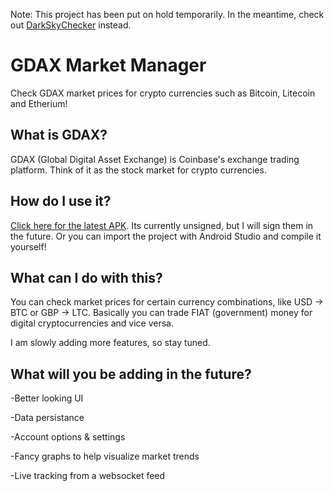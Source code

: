 Note: This project has been put on hold temporarily. In the meantime, check out [DarkSkyChecker](https://github.com/skr1p7k1dd/DarkSkyChecker) instead.

# GDAX Market Manager #

Check GDAX market prices for crypto currencies such as Bitcoin, Litecoin and Etherium!

## What is GDAX? ##

GDAX (Global Digital Asset Exchange) is Coinbase's exchange trading platform. Think of it as the stock market for crypto currencies.

## How do I use it? ##

[Click here for the latest APK](https://github.com/skr1p7k1dd/GDAXMarketManager/raw/master/APKs/app-debug-v0.1.apk). Its currently unsigned, but I will sign them in the future. Or you can import the project with Android Studio and compile it yourself!

## What can I do with this? ##

You can check market prices for certain currency combinations, like USD -> BTC or GBP -> LTC. Basically you can trade FIAT (government) money for digital cryptocurrencies and vice versa.

I am slowly adding more features, so stay tuned.

## What will you be adding in the future? ##

-Better looking UI

-Data persistance 

-Account options & settings

-Fancy graphs to help visualize market trends

-Live tracking from a websocket feed